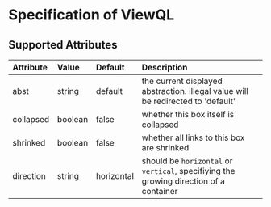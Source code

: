 # Specification of ViewQL

## Supported Attributes

| Attribute | Value | Default | Description |
| :-- | :-- | :-- | :-- |
| abst      | string  | default | the current displayed abstraction. illegal value will be redirected to 'default' |
| collapsed | boolean | false   | whether this box itself is collapsed |
| shrinked  | boolean | false   | whether all links to this box are shrinked |
| direction | string  | horizontal | should be `horizontal` or `vertical`, specifiying the growing direction of a container |
